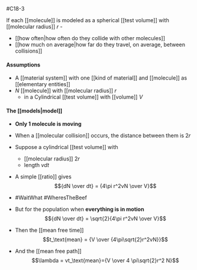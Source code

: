 #C18-3 

If each [[molecule]] is modeled as a spherical [[test volume]] with [[molecular radius]] $r$ -

- [[how often|how often do they collide with other molecules]]
- [[how much on average|how far do they travel, on average, between collisions]]

#### Assumptions
- A [[material system]] with one [[kind of material]] and [[molecule]] as [[elementary entities]]
- $N$ [[molecule]] with [[molecular radius]] $r$
	- in a Cylindrical [[test volume]] with [[volume]] $V$

#### The [[models|model]]
- **Only 1 molecule is moving**
- When a [[molecular collision]] occurs, the distance between them is $2r$
- Suppose a cylindrical [[test volume]] with
	- [[molecular radius]] $2r$
	- length $vdt$ 
- A simple [[ratio]] gives $${dN \over dt} = {4\pi r^2vN \over V}$$
- #WaitWhat #WheresTheBeef 

- But for the population when **everything is in motion**$${dN \over dt} = \sqrt{2}{4\pi r^2vN \over V}$$
- Then the [[mean free time]] $$t_\text{mean} = {V \over {4\pi\sqrt{2}r^2vN}}$$
- And the [[mean free path]] $$\lambda = vt_\text{mean}={V \over 4 \pi\sqrt{2}r^2 N}$$
